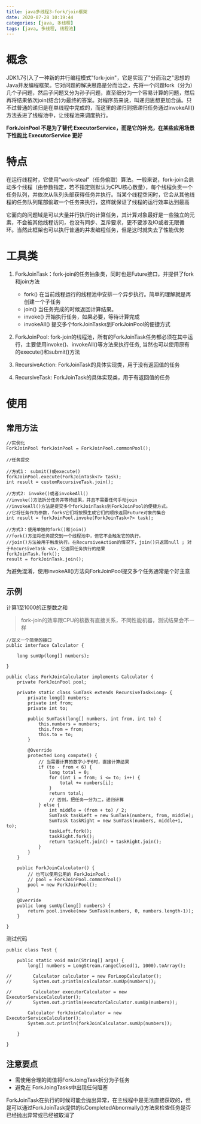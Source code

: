 ```yaml
---
title: java多线程3-fork/join框架
date: 2020-07-28 10:19:44
categories: [java, 多线程] 
tags: [java, 多线程, 线程池]
---
```


# 概念

JDK1.7引入了一种新的并行编程模式"fork-join"，它是实现了"分而治之"思想的Java并发编程框架。它对问题的解决思路是分而治之，先将一个问题fork（分为）几个子问题，然后子问题又分为孙子问题，直至细分为一个容易计算的问题，然后再将结果依次join(结合)为最终的答案。对程序员来说，叫递归思想更加合适。只不过普通的递归是在单线程中完成的，而这里的递归则把递归任务通过invokeAll()方法丢进了线程池中，让线程池来调度执行。

**ForkJoinPool 不是为了替代 ExecutorService，而是它的补充，在某些应用场景下性能比 ExecutorService 更好**

 <!-- more -->

# 特点

在运行线程时，它使用“work-steal”（任务偷取）算法。一般来说，fork-join会启动多个线程（由参数指定，若不指定则默认为CPU核心数量），每个线程负责一个任务队列，并依次从队列头部获得任务并执行。当某个线程空闲时，它会从其他线程的任务队列尾部偷取一个任务来执行，这样就保证了线程的运行效率达到最高

它面向的问题域是可以大量并行执行的计算任务，其计算对象最好是一些独立的元素，不会被其他线程访问，也没有同步、互斥要求，更不要涉及IO或者无限循环。当然此框架也可以执行普通的并发编程任务，但是这时就失去了性能优势

# 工具类

1. ForkJoinTask：fork-join的任务抽象类，同时也是Future接口，并提供了fork和join方法

    - fork()    在当前线程运行的线程池中安排一个异步执行。简单的理解就是再创建一个子任务
    - join()    当任务完成的时候返回计算结果。
    - invoke()    开始执行任务，如果必要，等待计算完成
    - invokeAll() 提交多个forkJoinTasks到ForkJoinPool的便捷方式

1. ForkJoinPool: fork-join的线程池，所有的ForkJoinTask任务都必须在其中运行，主要使用invoke()、invokeAll()等方法来执行任务, 当然也可以使用原有的execute()和submit()方法

1. RecursiveAction: ForkJoinTask的具体实现类，用于没有返回值的任务

1. RecursiveTask: ForkJoinTask的具体实现类，用于有返回值的任务


# 使用

## 常用方法
```
//实例化
ForkJoinPool forkJoinPool = ForkJoinPool.commonPool();

//任务提交

//方式1： submit()或execute() 
forkJoinPool.execute(ForkJoinTask<?> task);
int result = customRecursiveTask.join();

//方式2: invoke()或者invokeAll()
//invoke()方法拆分任务并等待结果，并且不需要任何手动join
//invokeAll()方法是提交多个forkJoinTasks到ForkJoinPool的便捷方式。
//它将任务作为参数，forks它们将按照生成它们的顺序返回Future对象的集合
int result = forkJoinPool.invoke(ForkJoinTask<?> task);

//方式3：使用单独的fork()和join()
//fork()方法将任务提交到一个线程池中，但它不会触发它的执行。
//join()方法被用于触发执行。在RecursiveAction的情况下，join()只返回null ; 对于RecursiveTask <V>，它返回任务执行的结果
forkJoinTask.fork();
result = forkJoinTask.join();
```

为避免混淆，使用invokeAll()方法向ForkJoinPool提交多个任务通常是个好主意


## 示例

计算1至1000的正整数之和


> fork-join的效率跟CPU的核数有直接关系，不同性能机器，测试结果会不一样

```
//定义一个简单的接口
public interface Calculator {

    long sumUp(long[] numbers);

}

```

```
public class ForkJoinCalculator implements Calculator {
    private ForkJoinPool pool;

    private static class SumTask extends RecursiveTask<Long> {
        private long[] numbers;
        private int from;
        private int to;

        public SumTask(long[] numbers, int from, int to) {
            this.numbers = numbers;
            this.from = from;
            this.to = to;
        }

        @Override
        protected Long compute() {
            // 当需要计算的数字小于6时，直接计算结果
            if (to - from < 6) {
                long total = 0;
                for (int i = from; i <= to; i++) {
                    total += numbers[i];
                }
                return total;
                // 否则，把任务一分为二，递归计算
            } else {
                int middle = (from + to) / 2;
                SumTask taskLeft = new SumTask(numbers, from, middle);
                SumTask taskRight = new SumTask(numbers, middle+1, to);
                taskLeft.fork();
                taskRight.fork();
                return taskLeft.join() + taskRight.join();
            }
        }
    }

    public ForkJoinCalculator() {
        // 也可以使用公用的 ForkJoinPool：
        // pool = ForkJoinPool.commonPool()
        pool = new ForkJoinPool();
    }

    @Override
    public long sumUp(long[] numbers) {
        return pool.invoke(new SumTask(numbers, 0, numbers.length-1));
    }

}

```

测试代码

```
public class Test {

    public static void main(String[] args) {
        long[] numbers = LongStream.rangeClosed(1, 1000).toArray();

//        Calculator calculator = new ForLoopCalculator();
//        System.out.println(calculator.sumUp(numbers)); 

//        Calculator executorCalculator = new ExecutorServiceCalculator();
//        System.out.println(executorCalculator.sumUp(numbers));

        Calculator forkJoinCalculator = new ExecutorServiceCalculator();
        System.out.println(forkJoinCalculator.sumUp(numbers)); 
        
    }

}
```

## 注意要点

- 需使用合理的阈值将ForkJoingTask拆分为子任务
- 避免在 ForkJoingTasks中出现任何阻塞

ForkJoinTask在执行的时候可能会抛出异常，在主线程中是无法直接获取的，但是可以通过ForkJoinTask提供的isCompletedAbnormally()方法来检查任务是否已经抛出异常或已经被取消了

